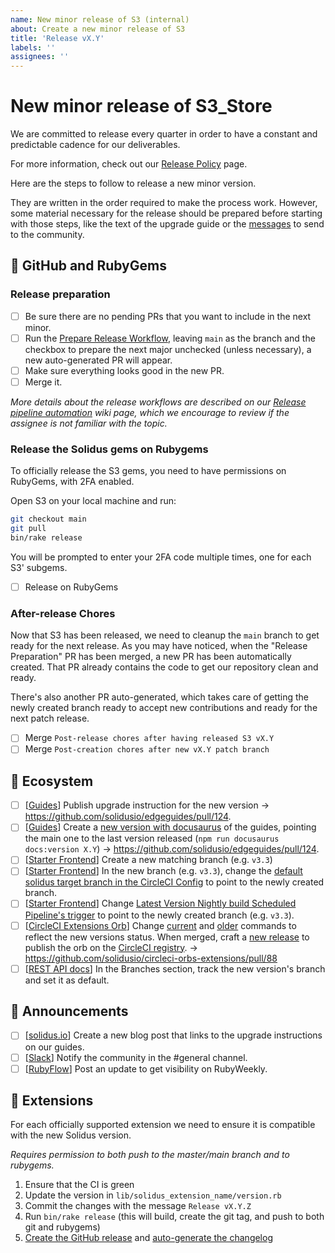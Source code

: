 ```yaml
---
name: New minor release of S3 (internal)
about: Create a new minor release of S3
title: 'Release vX.Y'
labels: ''
assignees: ''
---
```


# New minor release of S3_Store

We are committed to release every quarter in order to have a constant and predictable cadence for our deliverables.

For more information, check out our [Release Policy](https://s3-store.org/release_policy/) page.

Here are the steps to follow to release a new minor version.

They are written in the order required to make the process work. However, some material necessary for the release should be prepared before starting with those steps, like the text of the upgrade guide or the [messages](https://github.com/solidusio/solidus/wiki/Templates-for-Release-Messages) to send to the community.

## 💎 GitHub and RubyGems

### Release preparation

- [ ] Be sure there are no pending PRs that you want to include in the next minor.
- [ ] Run the [Prepare Release Workflow](https://github.com/S3-Store/s3/actions/workflows/prepare_release.yml), leaving `main` as the branch and the checkbox to prepare the next major unchecked (unless necessary), a new auto-generated PR will appear.
- [ ] Make sure everything looks good in the new PR.
- [ ] Merge it.

*More details about the release workflows are described on our
[Release pipeline automation](https://github.com/solidusio/solidus/wiki/Release-pipeline-automation) wiki page,
which we encourage to review if the assignee is not familiar with the topic.*

### Release the Solidus gems on Rubygems

To officially release the S3 gems, you need to have permissions on RubyGems, with 2FA enabled.

Open S3 on your local machine and run:

```bash
git checkout main
git pull
bin/rake release
```

You will be prompted to enter your 2FA code multiple times, one for each S3' subgems.

- [ ] Release on RubyGems

### After-release Chores

Now that S3 has been released, we need to cleanup the `main` branch to get ready for
the next release. As you may have noticed, when the "Release Preparation" PR has been merged, a new PR has been automatically created. That PR already contains the code to get our repository
clean and ready.

There's also another PR auto-generated, which takes care of getting the newly created branch ready to accept new contributions and ready for the next patch release.

- [ ] Merge `Post-release chores after having released S3 vX.Y`
- [ ] Merge `Post-creation chores after new vX.Y patch branch`

## 🌱 Ecosystem

- [ ] [[Guides](https://github.com/solidusio/edgeguides/)] Publish upgrade instruction for the new version → https://github.com/solidusio/edgeguides/pull/124.
- [ ] [[Guides](https://github.com/solidusio/edgeguides/)] Create a [new version with docusaurus](https://docusaurus.io/docs/versioning) of the guides, pointing the main one to the last version released (`npm run docusaurus docs:version X.Y`) → https://github.com/solidusio/edgeguides/pull/124.
- [ ] [[Starter Frontend](https://github.com/solidusio/solidus_starter_frontend)] Create a new matching branch (e.g. `v3.3`)
- [ ] [[Starter Frontend](https://github.com/solidusio/solidus_starter_frontend)] In the new branch (e.g. `v3.3`), change the [default solidus target branch in the CircleCI Config](https://github.com/solidusio/solidus_starter_frontend/blob/4fd99d229cefbe22e7a3916a6dcb6a0cc6cbd41b/.circleci/config.yml#L96) to point to the newly created branch.
- [ ] [[Starter Frontend](https://github.com/solidusio/solidus_starter_frontend)] Change [Latest Version Nightly build Scheduled Pipeline's trigger](https://app.circleci.com/settings/project/github/solidusio/solidus_starter_frontend/triggers) to point to the newly created branch (e.g. `v3.3`).
- [ ] [[CircleCI Extensions Orb](https://github.com/solidusio/circleci-orbs-extensions)] Change [current](https://github.com/solidusio/circleci-orbs-extensions/blob/53b2fcd42accafce96b1c073713c187e1aaf0b23/src/commands/run-tests-solidus-current.yml) and [older](https://github.com/solidusio/circleci-orbs-extensions/blob/53b2fcd42accafce96b1c073713c187e1aaf0b23/src/commands/run-tests-solidus-older.yml) commands to reflect the new versions status. When merged, craft a [new release](https://github.com/solidusio/circleci-orbs-extensions/releases/new) to publish the orb on the [CircleCI registry](https://circleci.com/developer/orbs/orb/solidusio/extensions). → https://github.com/solidusio/circleci-orbs-extensions/pull/88
- [ ] [[REST API docs](https://solidus.stoplight.io/settings/solidus)] In the Branches section, track the new version's branch and set it as default.

## 📣 Announcements

- [ ] [[solidus.io](https://github.com/solidusio/solidus-site)] Create a new blog post that links to the upgrade instructions on our guides.
- [ ] [[Slack](https://solidusio.slack.com/archives/C03L07BUM)] Notify the community in the #general channel.
- [ ] [[RubyFlow](https://rubyflow.com/)] Post an update to get visibility on RubyWeekly.

## 🧩 Extensions

For each officially supported extension we need to ensure it is compatible with the new Solidus version.

_Requires permission to both push to the master/main branch and to rubygems._

1. Ensure that the CI is green
2. Update the version in `lib/solidus_extension_name/version.rb`
3. Commit the changes with the message `Release vX.Y.Z`
4. Run `bin/rake release` (this will build, create the git tag, and push to both git and rubygems)
5. [Create the GitHub release](https://docs.github.com/en/repositories/releasing-projects-on-github/managing-releases-in-a-repository#creating-a-release) and [auto-generate the changelog](https://docs.github.com/en/repositories/releasing-projects-on-github/automatically-generated-release-notes)

